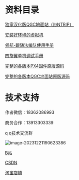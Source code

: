 # 资料目录

[独家汉化版QGC地面站（带NTRIP）](GGS.md)

[安装好环境的虚拟机](VMWARE.md)

[领航-跟随法编队使用手册](SWARM.md)

[四旋翼单机调试手册](https://cwkj-tech.yuque.com/org-wiki-cwkj-tech-fur0zy/ot8sbi/ctagtiosivuo6uq2)

[完整的各版本PX4固件原版源码](PX4.md)

[完整的各版本QGC地面站原版源码](QGC.md)

# 技术支持

作者微信：18362086993

商务合作：13913303339

q q技术交流群

![image-20231221190623386](https://xujunpic.oss-cn-nanjing.aliyuncs.com/image-20231221190623386.png)

[B站](https://space.bilibili.com/479817593?spm_id_from=333.1007.0.0)

[CSDN](https://blog.csdn.net/qq_38768959?type=blog)

[淘宝店铺](https://shop458667071.taobao.com/shop/view_shop.htm?spm=a21n57.1.0.0.6bd6523cMx1Fbu&appUid=RAzN8HWV6xjE4djiUHKpdFbFmFCrwkJ4qfhcSL65RdJ2qoiFSUz)
